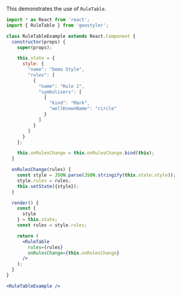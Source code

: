 <!--
 * Released under the BSD 2-Clause License
 *
 * Copyright © 2018-present, terrestris GmbH & Co. KG and GeoStyler contributors
 * All rights reserved.
 *
 * Redistribution and use in source and binary forms, with or without
 * modification, are permitted provided that the following conditions are met:
 *
 * * Redistributions of source code must retain the above copyright notice,
 *   this list of conditions and the following disclaimer.
 *
 * * Redistributions in binary form must reproduce the above copyright notice,
 *   this list of conditions and the following disclaimer in the documentation
 *   and/or other materials provided with the distribution.
 *
 * THIS SOFTWARE IS PROVIDED BY THE COPYRIGHT HOLDERS AND CONTRIBUTORS "AS IS"
 * AND ANY EXPRESS OR IMPLIED WARRANTIES, INCLUDING, BUT NOT LIMITED TO, THE
 * IMPLIED WARRANTIES OF MERCHANTABILITY AND FITNESS FOR A PARTICULAR PURPOSE
 * ARE DISCLAIMED. IN NO EVENT SHALL THE COPYRIGHT HOLDER OR CONTRIBUTORS BE
 * LIABLE FOR ANY DIRECT, INDIRECT, INCIDENTAL, SPECIAL, EXEMPLARY, OR
 * CONSEQUENTIAL DAMAGES (INCLUDING, BUT NOT LIMITED TO, PROCUREMENT OF
 * SUBSTITUTE GOODS OR SERVICES; LOSS OF USE, DATA, OR PROFITS; OR BUSINESS
 * INTERRUPTION) HOWEVER CAUSED AND ON ANY THEORY OF LIABILITY, WHETHER IN
 * CONTRACT, STRICT LIABILITY, OR TORT (INCLUDING NEGLIGENCE OR OTHERWISE)
 * ARISING IN ANY WAY OUT OF THE USE OF THIS SOFTWARE, EVEN IF ADVISED OF THE
 * POSSIBILITY OF SUCH DAMAGE.
 *
-->

This demonstrates the use of `RuleTable`.

```jsx
import * as React from 'react';
import { RuleTable } from 'geostyler';

class RuleTableExample extends React.Component {
  constructor(props) {
    super(props);

    this.state = {
      style: {
        "name": "Demo Style",
        "rules": [
          {
            "name": "Rule 1",
            "symbolizers": [
              {
                "kind": "Mark",
                "wellKnownName": "circle"
              }
            ]
          }
        ]
      }
    };

    this.onRulesChange = this.onRulesChange.bind(this);
  }

  onRulesChange(rules) {
    const style = JSON.parse(JSON.stringify(this.state.style));
    style.rules = rules;
    this.setState({style});
  }

  render() {
    const {
      style
    } = this.state;
    const rules = style.rules;

    return (
      <RuleTable
        rules={rules}
        onRulesChange={this.onRulesChange}
      />
    );
  }
}

<RuleTableExample />
```

